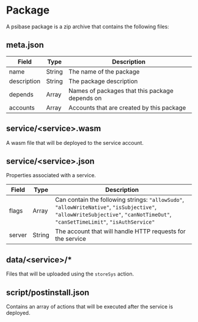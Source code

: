 # Package

A psibase package is a zip archive that contains the following files:

## meta.json

| Field       | Type   | Description                                    |
|-------------|--------|------------------------------------------------|
| name        | String | The name of the package                        |
| description | String | The package description                        |
| depends     | Array  | Names of packages that this package depends on |
| accounts    | Array  | Accounts that are created by this package      |

## service/&lt;service&gt;.wasm

A wasm file that will be deployed to the service account.

## service/&lt;service&gt;.json

Properties associated with a service.

| Field  | Type    | Description                                                                                                                                                                   |
|--------|---------|-------------------------------------------------------------------------------------------------------------------------------------------------------------------------------|
| flags  | Array   | Can contain the following strings: `"allowSudo"`, `"allowWriteNative"`, `"isSubjective"`, `"allowWriteSubjective"`, `"canNotTimeOut"`, `"canSetTimeLimit"`, `"isAuthService"` |
| server | String  | The account that will handle HTTP requests for the service                                                                                                                    |

## data/&lt;service&gt;/*

Files that will be uploaded using the `storeSys` action.

## script/postinstall.json

Contains an array of actions that will be executed after the service is deployed.
